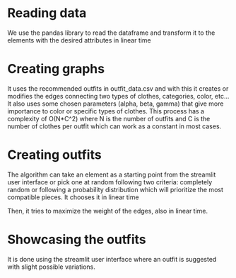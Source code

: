 # Reading data
We use the pandas library to read the dataframe and transform it to the elements with the desired attributes in linear time
# Creating graphs
It uses the recommended outfits in outfit_data.csv and with this it creates or modifies the edges connecting two types of clothes, categories, color, etc... It also uses some chosen parameters (alpha, beta, gamma) that give more importance to color or specific types of clothes.
This process has a complexity of O(N*C^2) where N is the number of outfits and C is the number of clothes per outfit which can work as a constant in most cases.
# Creating outfits
The algorithm can take an element as a starting point from the streamlit user interface or pick one at random following two criteria: completely random or following a probability distribution which will prioritize the most compatible pieces. It chooses it in linear time

Then, it tries to maximize the weight of the edges, also in linear time.
# Showcasing the outfits
It is done using the streamlit user interface where an outfit is suggested with slight possible variations.
